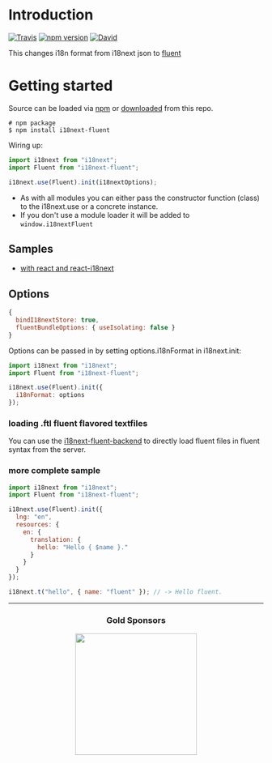 # Introduction

[![Travis](https://img.shields.io/travis/com/i18next/i18next-fluent/master.svg?style=flat-square)](https://travis-ci.com/i18next/i18next-fluent)
[![npm version](https://img.shields.io/npm/v/i18next-fluent.svg?style=flat-square)](https://www.npmjs.com/package/i18next-fluent)
[![David](https://img.shields.io/david/i18next/i18next-fluent.svg?style=flat-square)](https://david-dm.org/i18next/i18next-fluent)

This changes i18n format from i18next json to [fluent](https://projectfluent.org)

# Getting started

Source can be loaded via [npm](https://www.npmjs.com/package/i18next-fluent) or [downloaded](https://github.com/i18next/i18next-fluent/blob/master/i18nextFluent.min.js) from this repo.

```
# npm package
$ npm install i18next-fluent
```

Wiring up:

```js
import i18next from "i18next";
import Fluent from "i18next-fluent";

i18next.use(Fluent).init(i18nextOptions);
```

- As with all modules you can either pass the constructor function (class) to the i18next.use or a concrete instance.
- If you don't use a module loader it will be added to `window.i18nextFluent`

## Samples

- [with react and react-i18next](https://github.com/i18next/react-i18next/tree/master/example/react_fluent_withHOC)

## Options

```js
{
  bindI18nextStore: true,
  fluentBundleOptions: { useIsolating: false }
}
```

Options can be passed in by setting options.i18nFormat in i18next.init:

```js
import i18next from "i18next";
import Fluent from "i18next-fluent";

i18next.use(Fluent).init({
  i18nFormat: options
});
```

### loading .ftl fluent flavored textfiles

You can use the [i18next-fluent-backend](https://github.com/i18next/i18next-fluent-backend) to directly load fluent files in fluent syntax from the server.

### more complete sample

```js
import i18next from "i18next";
import Fluent from "i18next-fluent";

i18next.use(Fluent).init({
  lng: "en",
  resources: {
    en: {
      translation: {
        hello: "Hello { $name }."
      }
    }
  }
});

i18next.t("hello", { name: "fluent" }); // -> Hello fluent.
```

---

<h3 align="center">Gold Sponsors</h3>

<p align="center">
  <a href="https://locize.com/" target="_blank">
    <img src="https://raw.githubusercontent.com/i18next/i18next/master/assets/locize_sponsor_240.gif" width="240px">
  </a>
</p>
